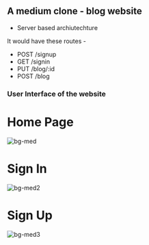 ## A medium clone - blog website
- Server based archiutechture

It would have these routes - 
- POST /signup
- GET /signin
- PUT /blog/:id
- POST /blog

### User Interface of the website
# Home Page
  ![bg-med](https://github.com/user-attachments/assets/9102529a-7959-4602-9324-d86948abaf81)

# Sign In
  ![bg-med2](https://github.com/user-attachments/assets/98db8bba-0b0d-425e-9fdd-bcb8861a43fe)

# Sign Up
  ![bg-med3](https://github.com/user-attachments/assets/dc95df96-46eb-4e5a-8295-9499d69dba97)
  
